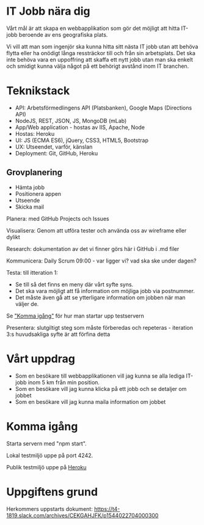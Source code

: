 # IT Jobb nära dig
Vårt mål är att skapa en webbapplikation som gör det möjligt att hitta IT-jobb beroende av ens geografiska plats.

Vi vill att man som ingenjör ska kunna hitta sitt nästa IT jobb utan att behöva flytta eller ha onödigt långa ressträckor till och från sin arbetsplats. Det ska inte behöva vara en uppoffring att skaffa ett nytt jobb utan man ska enkelt och smidigt kunna välja något på ett behörigt avstånd inom IT branchen. 

# Teknikstack
* API: Arbetsförmedlingens API (Platsbanken), Google Maps (Directions API)
* NodeJS, REST, JSON, JS, MongoDB (mLab)
* App/Web application - hostas av IIS, Apache, Node
* Hostas: Heroku
* UI: JS (ECMA ES6), jQuery, CSS3, HTML5, Bootstrap
* UX: Utseendet, varför, känslan
* Deployment: Git, GitHub, Heroku

## Grovplanering
* Hämta jobb
* Positionera appen
* Utseende 
* Skicka mail

Planera: med GitHub Projects och Issues

Visualisera: Genom att utföra tester och använda oss av wireframe eller dylikt

Research: dokumentation av det vi finner görs här i GitHub i .md filer

Kommunicera: Daily Scrum 09:00 - var ligger vi? vad ska ske under dagen?  

Testa: till itteration 1:
* Se till så det finns en meny där vårt syfte syns.
* Det ska vara möjligt att få information om möjliga jobb via postnummer.
* Det måste även gå att se ytterligare information om jobben när man väljer de.

Se ["Komma igång"](#komma-igång) för hur man startar upp testservern

Presentera: slutgiltigt steg som måste förberedas och repeteras - iteration 3:s huvudsakliga syfte är att förfina detta

# Vårt uppdrag
* Som en besökare till webbapplikationen vill jag kunna se alla lediga IT-jobb inom 5 km från min position.
* Som en besökare vill jag kunna klicka på ett jobb och se detaljer om jobbet
* Som en besökare vill jag kunna maila information om jobbet

# Komma igång
Starta servern med "npm start".

Lokal testmiljö uppe på port 4242.

Publik testmiljö uppe på [Heroku](https://it-jobb.herokuapp.com/)

# Uppgiftens grund
Herkommers uppstarts dokument: https://t4-1819.slack.com/archives/CEKGAHJFK/p1544022704000300

